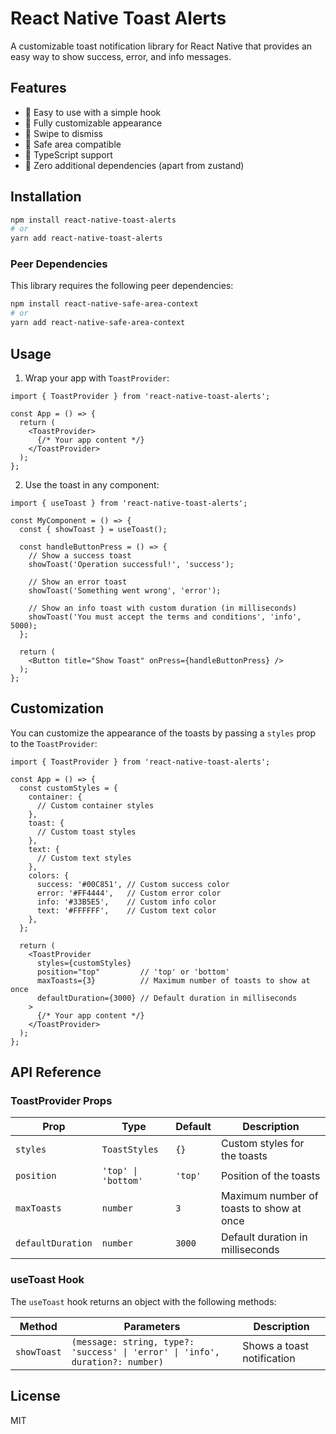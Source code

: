 # React Native Toast Alerts

A customizable toast notification library for React Native that provides an easy way to show success, error, and info messages.

## Features

- 🚀 Easy to use with a simple hook
- 🎨 Fully customizable appearance
- 🔄 Swipe to dismiss
- 📱 Safe area compatible
- 📝 TypeScript support
- 🧩 Zero additional dependencies (apart from zustand)

## Installation

```bash
npm install react-native-toast-alerts
# or
yarn add react-native-toast-alerts
```

### Peer Dependencies

This library requires the following peer dependencies:

```bash
npm install react-native-safe-area-context
# or
yarn add react-native-safe-area-context
```

## Usage

1. Wrap your app with `ToastProvider`:

```tsx
import { ToastProvider } from 'react-native-toast-alerts';

const App = () => {
  return (
    <ToastProvider>
      {/* Your app content */}
    </ToastProvider>
  );
};
```

2. Use the toast in any component:

```tsx
import { useToast } from 'react-native-toast-alerts';

const MyComponent = () => {
  const { showToast } = useToast();

  const handleButtonPress = () => {
    // Show a success toast
    showToast('Operation successful!', 'success');
    
    // Show an error toast
    showToast('Something went wrong', 'error');
    
    // Show an info toast with custom duration (in milliseconds)
    showToast('You must accept the terms and conditions', 'info', 5000);
  };

  return (
    <Button title="Show Toast" onPress={handleButtonPress} />
  );
};
```

## Customization

You can customize the appearance of the toasts by passing a `styles` prop to the `ToastProvider`:

```tsx
import { ToastProvider } from 'react-native-toast-alerts';

const App = () => {
  const customStyles = {
    container: {
      // Custom container styles
    },
    toast: {
      // Custom toast styles
    },
    text: {
      // Custom text styles
    },
    colors: {
      success: '#00C851', // Custom success color
      error: '#FF4444',   // Custom error color
      info: '#33B5E5',    // Custom info color
      text: '#FFFFFF',    // Custom text color
    },
  };

  return (
    <ToastProvider 
      styles={customStyles}
      position="top"         // 'top' or 'bottom'
      maxToasts={3}          // Maximum number of toasts to show at once
      defaultDuration={3000} // Default duration in milliseconds
    >
      {/* Your app content */}
    </ToastProvider>
  );
};
```

## API Reference

### ToastProvider Props

| Prop | Type | Default | Description |
|------|------|---------|-------------|
| `styles` | `ToastStyles` | `{}` | Custom styles for the toasts |
| `position` | `'top' \| 'bottom'` | `'top'` | Position of the toasts |
| `maxToasts` | `number` | `3` | Maximum number of toasts to show at once |
| `defaultDuration` | `number` | `3000` | Default duration in milliseconds |

### useToast Hook

The `useToast` hook returns an object with the following methods:

| Method | Parameters | Description |
|--------|------------|-------------|
| `showToast` | `(message: string, type?: 'success' \| 'error' \| 'info', duration?: number)` | Shows a toast notification |

## License

MIT
